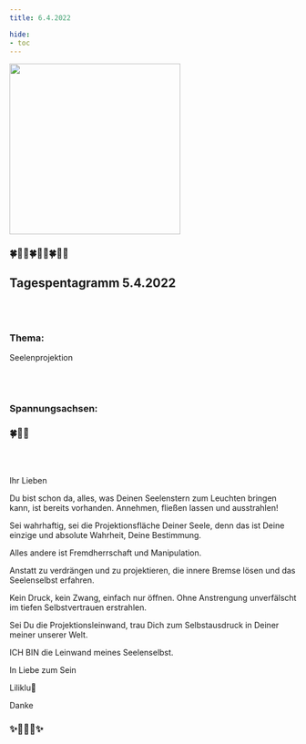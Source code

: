 ```yaml
---
title: 6.4.2022

hide:
- toc
---
```



<style>
img {
  width: 300px;
  max-width: 99%
}
</style>

![](/img/2022-04-06.png)
### 🍀🦋💚🍀🦋💚🍀🦋💚
## **Tagespentagramm 5.4.2022**
<br><br>
### **Thema:**
Seelenprojektion

<br><br>
### **Spannungsachsen:**
### 🍀🦋💚
<br><br>

Ihr Lieben

Du bist schon da, alles, was Deinen Seelenstern zum Leuchten bringen kann, ist bereits vorhanden. Annehmen, fließen lassen und ausstrahlen!

Sei wahrhaftig, sei die Projektionsfläche Deiner Seele, denn das ist Deine einzige und absolute Wahrheit, Deine Bestimmung.

Alles andere ist Fremdherrschaft und Manipulation.

Anstatt zu verdrängen und zu projektieren, die innere Bremse lösen und das Seelenselbst erfahren.

Kein Druck, kein Zwang, einfach nur öffnen. Ohne Anstrengung unverfälscht im tiefen Selbstvertrauen erstrahlen.

Sei Du die Projektionsleinwand, trau Dich zum Selbstausdruck in Deiner meiner unserer Welt.

ICH BIN die Leinwand meines Seelenselbst.

In Liebe zum Sein

Liliklu🦋

Danke
### ✨🌟💚🌟✨
